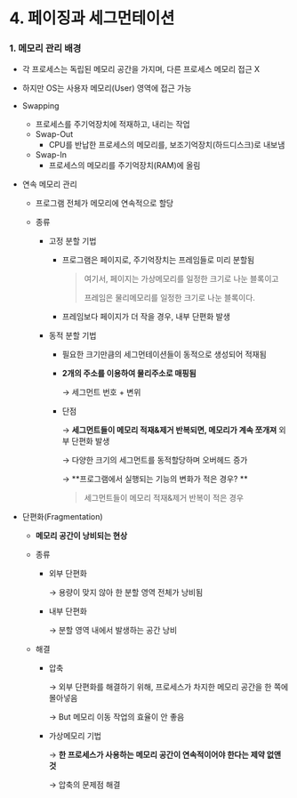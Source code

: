 # 4. 페이징과 세그먼테이션



### 1. 메모리 관리 배경

* 각 프로세스는 독립된 메모리 공간을 가지며, 다른 프로세스 메모리 접근 X

* 하지만 OS는 사용자 메모리(User) 영역에 접근 가능

* Swapping

  * 프로세스를 주기억장치에 적재하고, 내리는 작업
  * Swap-Out
    * CPU를 반납한 프로세스의 메모리를, 보조기억장치(하드디스크)로 내보냄
  * Swap-In
    * 프로세스의 메모리를 주기억장치(RAM)에 올림

* 연속 메모리 관리

  * 프로그램 전체가 메모리에 연속적으로 할당

  * 종류

    * 고정 분할 기법

      * 프로그램은 페이지로, 주기억장치는 프레임들로 미리 분할됨

        > 여기서, 페이지는 가상메모리를 일정한 크기로 나눈 블록이고
        >
        > 프레임은 물리메모리를 일정한 크기로 나눈 블록이다.

      * 프레임보다 페이지가 더 작을 경우, 내부 단편화 발생

    * 동적 분할 기법
    
      * 필요한 크기만큼의 세그먼테이션들이 동적으로 생성되어 적재됨
    
      * **2개의 주소를 이용하여 물리주소로 매핑됨**
    
        →   세그먼트 번호 + 변위
    
      * 단점
    
        →   **세그먼트들이 메모리 적재&제거 반복되면, 메모리가 계속 쪼개져** 외부 단편화 발생
    
        →   다양한 크기의 세그먼트를 동적할당하며 오버헤드 증가
    
        →   **프로그램에서 실행되는 기능의 변화가 적은 경우? **
    
        > 세그먼트들이 메모리 적재&제거 반복이 적은 경우

* 단편화(Fragmentation)

  * **메모리 공간이 낭비되는 현상**

  * 종류

    * 외부 단편화

      →   용량이 맞지 않아 한 분할 영역 전체가 낭비됨

    * 내부 단편화

      →   분할 영역 내에서 발생하는 공간 낭비

  * 해결 

    * 압축

      →   외부 단편화를 해결하기 위해, 프로세스가 차지한 메모리 공간을 한 쪽에 몰아넣음

      →   But 메모리 이동 작업의 효율이 안 좋음

    * 가상메모리 기법

      →   **한 프로세스가 사용하는 메모리 공간이 연속적이어야 한다는 제약 없앤 것**

      →   압축의 문제점 해결
